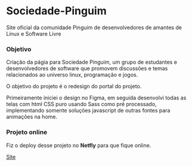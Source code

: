 # Sociedade-Pinguim 
Site oficial da comunidade Pinguim de desenvolvedores de amantes de Linux e Software Livre

### Objetivo

Criação da págia para Sociedade Pinguim, um grupo de estudantes e desenvolvedores de software que promovem discussões e temas relacionados ao universo linux, programação e jogos.

O objetivo do projeto é o redesign do portal do projeto.

Primeiramente iniciei o design no Figma, em seguida desenvolvi todas as telas com html CSS puro usando Sass como pré processado, implementando somente soluções javascript de outras fontes para animações na home.


### Projeto online

Fiz o deploy desse projeto no **Netfly** para que fique online.

[Site](https://sociedadepinguim.com.br)



